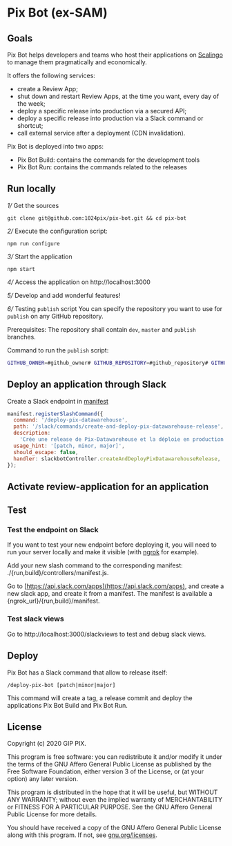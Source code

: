 # Pix Bot (ex-SAM)

## Goals
Pix Bot helps developers and teams who host their applications on [Scalingo](https://scalingo.com) to manage them pragmatically and economically.

It offers the following services:
- create a Review App;
- shut down and restart Review Apps, at the time you want, every day of the week;
- deploy a specific release into production via a secured API;
- deploy a specific release into production via a Slack command or shortcut;
- call external service after a deployment (CDN invalidation).

Pix Bot is deployed into two apps:
- Pix Bot Build: contains the commands for the development tools
- Pix Bot Run: contains the commands related to the releases

## Run locally

*1/* Get the sources

```
git clone git@github.com:1024pix/pix-bot.git && cd pix-bot
```

*2/* Execute the configuration script:

```
npm run configure
```

*3/* Start the application

```
npm start
```

*4/* Access the application on http://localhost:3000

*5/* Develop and add wonderful features!

*6/* Testing `publish` script
You can specify the repository you want to use for `publish` on any GitHub repository.

Prerequisites: The repository shall contain `dev`, `master` and `publish` branches.

Command to run the `publish` script:
```sh
GITHUB_OWNER=#github_owner# GITHUB_REPOSITORY=#github_repository# GITHUB_PERSONAL_ACCESS_TOKEN=#github_personal_token# GIT_USER_NAME=#user_name# GIT_USER_EMAIL=#user_email# scripts/publish.sh (path|minor|major)
```

## Deploy an application through Slack

Create a Slack endpoint in [manifest](./run/manifest.js)
```js
manifest.registerSlashCommand({
  command: '/deploy-pix-datawarehouse',
  path: '/slack/commands/create-and-deploy-pix-datawarehouse-release',
  description:
    'Crée une release de Pix-Datawarehouse et la déploie en production (pix-datawarehouse-production & pix-datawarehouse-ex-production)',
  usage_hint: '[patch, minor, major]',
  should_escape: false,
  handler: slackbotController.createAndDeployPixDatawarehouseRelease,
});
```


## Activate review-application for an application



## Test 

### Test the endpoint on Slack

If you want to test your new endpoint before deploying it, 
you will need to run your server locally and make it visible (with [ngrok][] for example).

Add your new slash command to the corresponding manifest: ./{run,build}/controllers/manifest.js.

Go to [https://api.slack.com/apps](https://api.slack.com/apps), and create a new slack app, and create it from a manifest. The manifest is available a {ngrok_url}/{run,build}/manifest.

### Test slack views

Go to http://localhost:3000/slackviews to test and debug slack views.

## Deploy

Pix Bot has a Slack command that allow to release itself:
```
/deploy-pix-bot [patch|minor|major]
```
This command will create a tag, a release commit and deploy the applications Pix Bot Build and Pix Bot Run.

## License

Copyright (c) 2020 GIP PIX.

This program is free software: you can redistribute it and/or modify it under the terms of the GNU Affero General Public License as published by the Free Software Foundation, either version 3 of the License, or (at your option) any later version.

This program is distributed in the hope that it will be useful, but WITHOUT ANY WARRANTY; without even the implied warranty of MERCHANTABILITY or FITNESS FOR A PARTICULAR PURPOSE. See the GNU Affero General Public License for more details.

You should have received a copy of the GNU Affero General Public License along with this program. If not, see [gnu.org/licenses](https://www.gnu.org/licenses/).

[ngrok]: https://ngrok.com/
